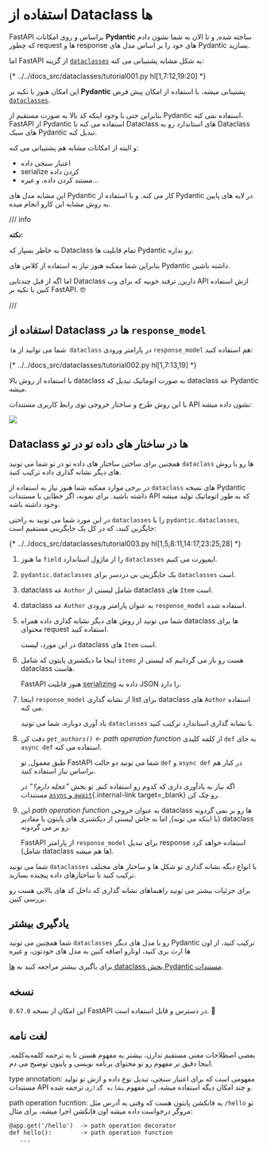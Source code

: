 # استفاده از Dataclass ها

FastAPI براساس و روی امکانات **Pydantic** ساخته شده, و تا الان به شما نشون دادم که چطور  request ها و response های خود را بر اساس مدل های Pydantic بسازید.

اما FastAPI از گزینه  <a href="https://docs.python.org/3/library/dataclasses.html" class="external-link" target="_blank">`dataclasses`</a> به شکل مشابه پشتیبانی می کنه:

{* ../../docs_src/dataclasses/tutorial001.py hl[1,7:12,19:20] *}

این امکان هنوز با تکیه بر  **Pydantic** پشتیبانی میشه، با استفاده از امکان پیش فرض  <a href="https://docs.pydantic.dev/latest/concepts/dataclasses/#use-of-stdlib-dataclasses-with-basemodel" class="external-link" target="_blank">  `dataclasses`</a>.

بنابراین حتی با وجود اینکه کد بالا به صورت مستقیم از Pydantic استفاده نمی کنه، FastAPI از Pydantic استفاده می کنه تا Dataclass های استاندارد رو به Dataclass های سبک Pydantic تبدیل کنه.

و البته از امکانات مشابه هم پشتیبانی می کنه:

* اعتبار سنجی داده
* serialize کردن داده
* مستند کردن داده، و غیره...

این مشابه مدل های Pydantic کار می کنه. و با استفاده از Pydantic در لایه های پایین به روش مشابه این کارو انجام میده.

/// info

**نکته:**

به خاطر بسپار که Dataclass تمام قابلیت ها Pydantic رو نداره.

بنابراین شما ممکنه هنوز نیاز به استفاده از کلاس های Pydantic داشته باشین.

اما اگه از قبل چندتایی Dataclass دارین, ترفند خوبیه که برای وب API ازش استفاده کنین با تکیه بر FastAPI. 🤓

///

## استفاده از Dataclass ها در `response_model`

شما می توانید از  `ها dataclass` در پارامتر ورودی `response_model` هم استفاده کنید:

{* ../../docs_src/dataclasses/tutorial002.py hl[1,7:13,19] *}

با استفاده از روش بالا dataclass به صورت اتوماتیک تبدیل که dataclass عه Pydantic میشه.

با این روش طرح و ساختار خروجی توی رابط کاربری مستندات API نشون داده میشه:

<img src="/img/tutorial/dataclasses/image01.png">

## Dataclass ها در ساختار های داده تو در تو

همچنین برای ساختن ساختار های داده تو در تو شما می تونید `dataclass` ها رو با روش های دیگر نشانه گذاری داده ترکیب کنید.

در برخی موارد ممکنه شما هنوز نیاز به استفاده از  `dataclass` های نسخه Pydantic داشته باشید. برای نمونه، اگر خطایی با مستندات API که به طور اتوماتیک تولید میشه وجود داشته باشه.

در این مورد شما می تونید به راحتی `dataclasses` را با `pydantic.dataclasses`, جایگزین کنید، که در کل یک جایگزینی مستقیم است:

{* ../../docs_src/dataclasses/tutorial003.py hl[1,5,8:11,14:17,23:25,28] *}

1. ما هنوز `field` را از ماژول استاندارد `dataclasses` ایمپورت می کنیم.

2. `pydantic.dataclasses` یک جایگزینی بی دردسر برای `dataclasses` است.

3. dataclass عه `Author`  شامل لیستی از dataclass های `Item` است.

4. dataclass عه `Author` به عنوان پارامتر ورودی `response_model` استفاده شده.

5. شما می تونید از روش های دیگر نشانه گذاری داده همراه dataclass ها برای محتوای request استفاده کنید.

    در این مورد، لیست dataclass های `Item` است.

6. اینجا ما دیکشنری پایتون که شامل `items` هست رو باز می گردانیم که لیستی از dataclass  هاست.

    FastAPI هنوز قابلیت <abbr title="converting the data to a format that can be transmitted">serializing</abbr> داده به JSON را دارد.

7. اینجا `response_model` از نشانه گذاری list برای dataclass های `Author` استفاده می کنه.

    یاد آوری دوباره، شما می تونید `dataclasses` با نشانه گذاری استاندارد ترکیب کنید.

8. دقت کن *`get_authors()` <- path operation function* از کلمه کلیدی `def` به جای `async def` استفاده می کنه.

    طبق معمول, تو FastAPI شما می تونید دو حالت  `def` و `async def` در کنار هم براساس نیاز استفاده کنید.

    اگه نیاز به یادآوری داری که کدوم رو استفاده کنم, تو بخش  _"عجله دارم؟"_ در مستندات [`async` و `await`](../async.md#in-a-hurry){.internal-link target=_blank} رو چک کن.

9. این *path operation function* به عنوان خروجی dataclass ها رو بر نمی گردونه (با اینکه می تونه), اما به جاش لیستی از دیکشنری های پایتون با مقادیر dataclass رو بر می گردونه.

    FastAPI از پارامتر `response_model` برای تبدیل response استفاده خواهد کرد (شامل dataclass ها هم میشه).

شما می تونید `dataclasses` با انواع دیگه نشانه گذاری تو شکل ها و ساختار های مختلف ترکیب کنید تا ساختارهای داده پیچیده بسازید.

برای جزئیات بیشتر می تونید راهنماهای نشانه گذاری که داخل کد های بالایی هست رو بررسی کنین.

## یادگیری بیشتر

شما همچنین می تونید `dataclasses` رو با مدل های دیگر Pydantic ترکیب کنید، از اون ها ارث بری کنید، اونارو اضافه کنین به مدل های خودتون، و غیره

برای یاگیری بیشتر مراجعه کنید به  <a href="https://docs.pydantic.dev/latest/concepts/dataclasses/" class="external-link" target="_blank">ها dataclass بخش Pydantic مستندات</a>.

## نسخه

این امکان از نسخه `0.67.0` FastAPI در دسترس و قابل استفاده است. 🔖

## لغت نامه

بعضی اصطلاحات معنی مستقیم ندارن، بیشتر یه مفهوم هستن تا یه ترجمه کلمه‌به‌کلمه. اینجا دقیق تر مفهوم رو تو محتوای برنامه نویسی و پایتون توضیح می دم.

type annotation: مفهومی است که برای اعتبار سنجی، تبدیل نوع داده و ازش تو تولید مستندات API و چند امکان دیگه استفاده میشه، این مفهوم ‍`نشانه گذاری` ترجمه شده.

path operation fucntion: یه فانکشن پایتون هست که وقتی به آدرس مثل ‍‍`/hello` تو مروگر درخواست داده میشه اون فانکشن اجرا میشه، برای مثال:

    @app.get('/hello')  -> path operation decorator
    def hello():        -> path operation function
       ...
